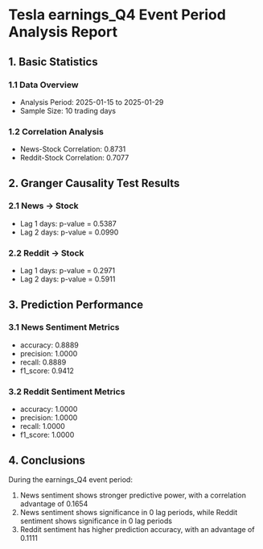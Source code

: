 # Tesla earnings_Q4 Event Period Analysis Report

## 1. Basic Statistics

### 1.1 Data Overview
- Analysis Period: 2025-01-15 to 2025-01-29
- Sample Size: 10 trading days

### 1.2 Correlation Analysis
- News-Stock Correlation: 0.8731
- Reddit-Stock Correlation: 0.7077

## 2. Granger Causality Test Results

### 2.1 News -> Stock
- Lag 1 days: p-value = 0.5387
- Lag 2 days: p-value = 0.0990

### 2.2 Reddit -> Stock
- Lag 1 days: p-value = 0.2971
- Lag 2 days: p-value = 0.5911

## 3. Prediction Performance

### 3.1 News Sentiment Metrics
- accuracy: 0.8889
- precision: 1.0000
- recall: 0.8889
- f1_score: 0.9412

### 3.2 Reddit Sentiment Metrics
- accuracy: 1.0000
- precision: 1.0000
- recall: 1.0000
- f1_score: 1.0000

## 4. Conclusions

During the earnings_Q4 event period:

1. News sentiment shows stronger predictive power, with a correlation advantage of 0.1654
2. News sentiment shows significance in 0 lag periods, while Reddit sentiment shows significance in 0 lag periods
3. Reddit sentiment has higher prediction accuracy, with an advantage of 0.1111
